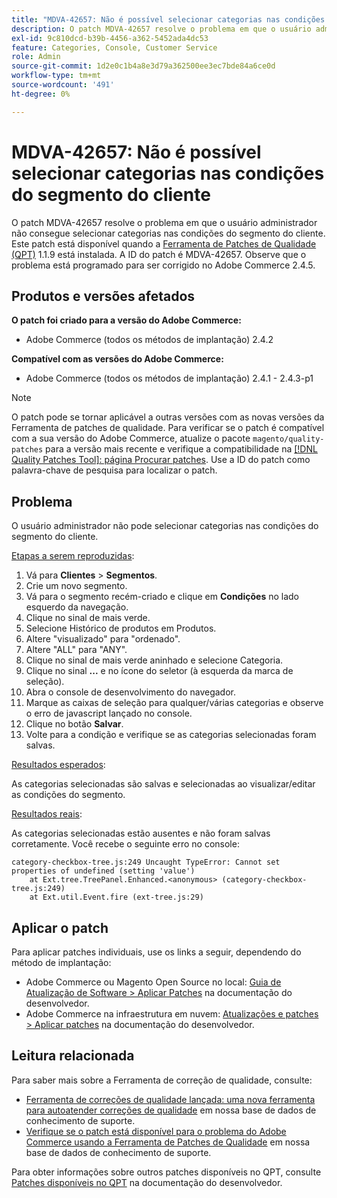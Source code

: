 ```yaml
---
title: "MDVA-42657: Não é possível selecionar categorias nas condições do segmento do cliente"
description: O patch MDVA-42657 resolve o problema em que o usuário administrador não consegue selecionar categorias nas condições do segmento do cliente. Este patch está disponível quando a [Ferramenta de correções de qualidade (QPT)](/help/announcements/adobe-commerce-announcements/magento-quality-patches-released-new-tool-to-self-serve-quality-patches.md) 1.1.9 está instalada. A ID do patch é MDVA-42657. Observe que o problema está programado para ser corrigido no Adobe Commerce 2.4.5.
exl-id: 9c810dcd-b39b-4456-a362-5452ada4dc53
feature: Categories, Console, Customer Service
role: Admin
source-git-commit: 1d2e0c1b4a8e3d79a362500ee3ec7bde84a6ce0d
workflow-type: tm+mt
source-wordcount: '491'
ht-degree: 0%

---
```


# MDVA-42657: Não é possível selecionar categorias nas condições do segmento do cliente

O patch MDVA-42657 resolve o problema em que o usuário administrador não consegue selecionar categorias nas condições do segmento do cliente. Este patch está disponível quando a [Ferramenta de Patches de Qualidade (QPT)](/help/announcements/adobe-commerce-announcements/magento-quality-patches-released-new-tool-to-self-serve-quality-patches.md) 1.1.9 está instalada. A ID do patch é MDVA-42657. Observe que o problema está programado para ser corrigido no Adobe Commerce 2.4.5.

## Produtos e versões afetados

**O patch foi criado para a versão do Adobe Commerce:**

* Adobe Commerce (todos os métodos de implantação) 2.4.2

**Compatível com as versões do Adobe Commerce:**

* Adobe Commerce (todos os métodos de implantação) 2.4.1 - 2.4.3-p1

>[!NOTE]
>
>O patch pode se tornar aplicável a outras versões com as novas versões da Ferramenta de patches de qualidade. Para verificar se o patch é compatível com a sua versão do Adobe Commerce, atualize o pacote `magento/quality-patches` para a versão mais recente e verifique a compatibilidade na [[!DNL Quality Patches Tool]: página Procurar patches](https://devdocs.magento.com/quality-patches/tool.html#patch-grid). Use a ID do patch como palavra-chave de pesquisa para localizar o patch.

## Problema

O usuário administrador não pode selecionar categorias nas condições do segmento do cliente.

<u>Etapas a serem reproduzidas</u>:

1. Vá para **Clientes** > **Segmentos**.
1. Crie um novo segmento.
1. Vá para o segmento recém-criado e clique em **Condições** no lado esquerdo da navegação.
1. Clique no sinal de mais verde.
1. Selecione Histórico de produtos em Produtos.
1. Altere &quot;visualizado&quot; para &quot;ordenado&quot;.
1. Altere &quot;ALL&quot; para &quot;ANY&quot;.
1. Clique no sinal de mais verde aninhado e selecione Categoria.
1. Clique no sinal **...** e no ícone do seletor (à esquerda da marca de seleção).
1. Abra o console de desenvolvimento do navegador.
1. Marque as caixas de seleção para qualquer/várias categorias e observe o erro de javascript lançado no console.
1. Clique no botão **Salvar**.
1. Volte para a condição e verifique se as categorias selecionadas foram salvas.

<u>Resultados esperados</u>:

As categorias selecionadas são salvas e selecionadas ao visualizar/editar as condições do segmento.

<u>Resultados reais</u>:

As categorias selecionadas estão ausentes e não foram salvas corretamente. Você recebe o seguinte erro no console:

```
category-checkbox-tree.js:249 Uncaught TypeError: Cannot set properties of undefined (setting 'value')
    at Ext.tree.TreePanel.Enhanced.<anonymous> (category-checkbox-tree.js:249)
    at Ext.util.Event.fire (ext-tree.js:29)
```

## Aplicar o patch

Para aplicar patches individuais, use os links a seguir, dependendo do método de implantação:

* Adobe Commerce ou Magento Open Source no local: [Guia de Atualização de Software > Aplicar Patches](https://devdocs.magento.com/guides/v2.4/comp-mgr/patching/mqp.html) na documentação do desenvolvedor.
* Adobe Commerce na infraestrutura em nuvem: [Atualizações e patches > Aplicar patches](https://devdocs.magento.com/cloud/project/project-patch.html) na documentação do desenvolvedor.

## Leitura relacionada

Para saber mais sobre a Ferramenta de correção de qualidade, consulte:

* [Ferramenta de correções de qualidade lançada: uma nova ferramenta para autoatender correções de qualidade](/help/announcements/adobe-commerce-announcements/magento-quality-patches-released-new-tool-to-self-serve-quality-patches.md) em nossa base de dados de conhecimento de suporte.
* [Verifique se o patch está disponível para o problema do Adobe Commerce usando a Ferramenta de Patches de Qualidade](/help/support-tools/patches-available-in-qpt-tool/check-patch-for-magento-issue-with-magento-quality-patches.md) em nossa base de dados de conhecimento de suporte.

Para obter informações sobre outros patches disponíveis no QPT, consulte [Patches disponíveis no QPT](https://devdocs.magento.com/quality-patches/tool.html#patch-grid) na documentação do desenvolvedor.
